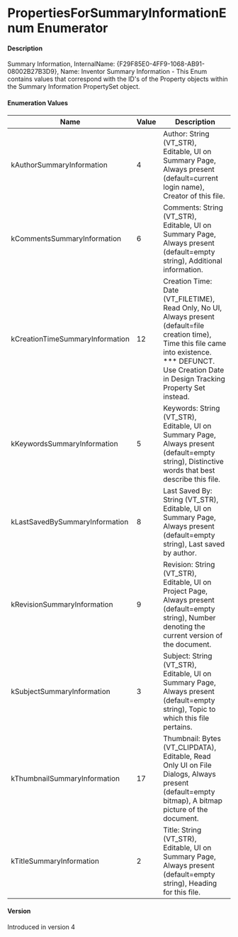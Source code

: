 # PropertiesForSummaryInformationEnum Enumerator

#### Description

Summary Information, InternalName: {F29F85E0-4FF9-1068-AB91-08002B27B3D9}, Name: Inventor Summary Information - This Enum contains values that correspond with the ID's of the Property objects within the Summary Information PropertySet object.

#### Enumeration Values

| Name | Value | Description |
| --- | --- | --- |
| kAuthorSummaryInformation | 4 | Author: String (VT_STR), Editable, UI on Summary Page, Always present (default=current login name), Creator of this file. |
| kCommentsSummaryInformation | 6 | Comments: String (VT_STR), Editable, UI on Summary Page, Always present (default=empty string), Additional information. |
| kCreationTimeSummaryInformation | 12 | Creation Time: Date (VT_FILETIME), Read Only, No UI, Always present (default=file creation time), Time this file came into existence. *** DEFUNCT. Use Creation Date in Design Tracking Property Set instead. |
| kKeywordsSummaryInformation | 5 | Keywords: String (VT_STR), Editable, UI on Summary Page, Always present (default=empty string), Distinctive words that best describe this file. |
| kLastSavedBySummaryInformation | 8 | Last Saved By: String (VT_STR), Editable, UI on Summary Page, Always present (default=empty string), Last saved by author. |
| kRevisionSummaryInformation | 9 | Revision: String (VT_STR), Editable, UI on Project Page, Always present (default=empty string), Number denoting the current version of the document. |
| kSubjectSummaryInformation | 3 | Subject: String (VT_STR), Editable, UI on Summary Page, Always present (default=empty string), Topic to which this file pertains. |
| kThumbnailSummaryInformation | 17 | Thumbnail: Bytes (VT_CLIPDATA), Editable, Read Only UI on File Dialogs, Always present (default=empty bitmap), A bitmap picture of the document. |
| kTitleSummaryInformation | 2 | Title: String (VT_STR), Editable, UI on Summary Page, Always present (default=empty string), Heading for this file. |

#### Version

Introduced in version 4

